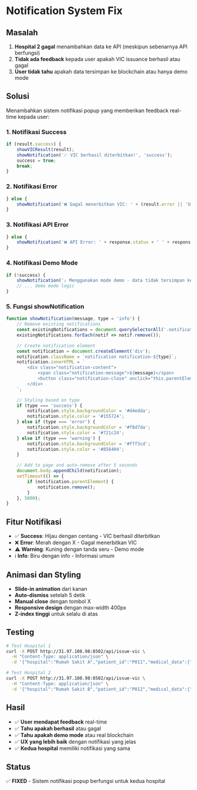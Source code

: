 # Notification System Fix

## Masalah
1. **Hospital 2 gagal** menambahkan data ke API (meskipun sebenarnya API berfungsi)
2. **Tidak ada feedback** kepada user apakah VIC issuance berhasil atau gagal
3. **User tidak tahu** apakah data tersimpan ke blockchain atau hanya demo mode

## Solusi
Menambahkan sistem notifikasi popup yang memberikan feedback real-time kepada user:

### 1. Notifikasi Success
```javascript
if (result.success) {
    showVICResult(result);
    showNotification('✅ VIC berhasil diterbitkan!', 'success');
    success = true;
    break;
}
```

### 2. Notifikasi Error
```javascript
} else {
    showNotification('❌ Gagal menerbitkan VIC: ' + (result.error || 'Unknown error'), 'error');
}
```

### 3. Notifikasi API Error
```javascript
} else {
    showNotification('❌ API Error: ' + response.status + ' ' + response.statusText, 'error');
}
```

### 4. Notifikasi Demo Mode
```javascript
if (!success) {
    showNotification('⚠️ Menggunakan mode demo - data tidak tersimpan ke blockchain', 'warning');
    // ... demo mode logic
}
```

### 5. Fungsi showNotification
```javascript
function showNotification(message, type = 'info') {
    // Remove existing notifications
    const existingNotifications = document.querySelectorAll('.notification');
    existingNotifications.forEach(notif => notif.remove());

    // Create notification element
    const notification = document.createElement('div');
    notification.className = `notification notification-${type}`;
    notification.innerHTML = `
        <div class="notification-content">
            <span class="notification-message">${message}</span>
            <button class="notification-close" onclick="this.parentElement.parentElement.remove()">×</button>
        </div>
    `;

    // Styling based on type
    if (type === 'success') {
        notification.style.backgroundColor = '#d4edda';
        notification.style.color = '#155724';
    } else if (type === 'error') {
        notification.style.backgroundColor = '#f8d7da';
        notification.style.color = '#721c24';
    } else if (type === 'warning') {
        notification.style.backgroundColor = '#fff3cd';
        notification.style.color = '#856404';
    }

    // Add to page and auto-remove after 5 seconds
    document.body.appendChild(notification);
    setTimeout(() => {
        if (notification.parentElement) {
            notification.remove();
        }
    }, 5000);
}
```

## Fitur Notifikasi
- ✅ **Success**: Hijau dengan centang - VIC berhasil diterbitkan
- ❌ **Error**: Merah dengan X - Gagal menerbitkan VIC
- ⚠️ **Warning**: Kuning dengan tanda seru - Demo mode
- ℹ️ **Info**: Biru dengan info - Informasi umum

## Animasi dan Styling
- **Slide-in animation** dari kanan
- **Auto-dismiss** setelah 5 detik
- **Manual close** dengan tombol X
- **Responsive design** dengan max-width 400px
- **Z-index tinggi** untuk selalu di atas

## Testing
```bash
# Test Hospital 1
curl -X POST http://31.97.108.98:8502/api/issue-vic \
  -H "Content-Type: application/json" \
  -d '{"hospital":"Rumah Sakit A","patient_id":"P011","medical_data":{"patient_name":"Test Patient","diagnosis":"Test Diagnosis","treatment":"Test Treatment","doctor":"Dr. Test","date":"2025-10-19","notes":"Test Notes"}}'

# Test Hospital 2  
curl -X POST http://31.97.108.98:8502/api/issue-vic \
  -H "Content-Type: application/json" \
  -d '{"hospital":"Rumah Sakit B","patient_id":"P012","medical_data":{"patient_name":"Test Patient 2","diagnosis":"Test Diagnosis 2","treatment":"Test Treatment 2","doctor":"Dr. Test 2","date":"2025-10-19","notes":"Test Notes 2"}}'
```

## Hasil
- ✅ **User mendapat feedback** real-time
- ✅ **Tahu apakah berhasil** atau gagal
- ✅ **Tahu apakah demo mode** atau real blockchain
- ✅ **UX yang lebih baik** dengan notifikasi yang jelas
- ✅ **Kedua hospital** memiliki notifikasi yang sama

## Status
✅ **FIXED** - Sistem notifikasi popup berfungsi untuk kedua hospital
